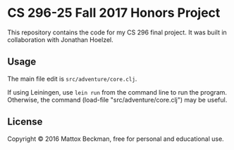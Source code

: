 # CS 296-25 Fall 2017 Honors Project

This repository contains the code for my CS 296 final project.  It was
built in collaboration with Jonathan Hoelzel.

## Usage

The main file edit is `src/adventure/core.clj`.

If using Leiningen, use `lein run` from the command line to run the program.
Otherwise, the command (load-file "src/adventure/core.clj") may be useful.

## License

Copyright © 2016 Mattox Beckman, free for personal and educational use.
